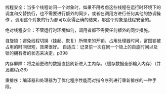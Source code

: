 线程安全：当多个线程访问一个对象时，如果不用考虑这些线程在运行时环境下的调度和交替执行，也不需要进行额外的同步，或者在调用方进行任何其他的协调操作
，调用这个对象的行为都可以获得正确的结果，那这个对象是线程安全的。

绝对线程安全：不管运行时环境如何，调用者都不需要任何额外的同步措施。

自旋锁：避免线程切换（挂起、恢复）所带来的开销。占用处理器时间，富国锁被占用的时间很短，效果很好。
      自适应：记录前一次在同一个锁上的自旋时间以及锁的拥有者的状态来决定。p398

内存屏障：将之前更改的数据直接刷新进入主内存。（缓存数据全部输入内存）（并发编程p26）

重排序：编译器和处理器为了优化程序性能而对指令序列进行重新排序的一种手段。
